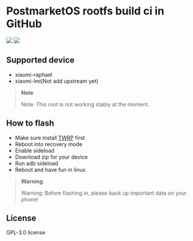 PostmarketOS rootfs build ci in GitHub
======
[![](https://img.shields.io/github/actions/workflow/status/sekaimoe/pmos_ci_build/main.yml?style=for-the-badge&color=fee4d0&logo=githubactions&logoColor=fee4d0)](https://github.com/sekaimoe/pmos_ci_build/actions/workflows/main.yml)
[![](https://img.shields.io/github/license/sekaimoe/pmos_ci_build?style=for-the-badge&color=fee4d0&logo=apache&logoColor=fee4d0)](https://github.com/sekaimoe/pmos_ci_build/blob/main/LICENSE)

## Supported device
- xiaomi-raphael
- xiaomi-lmi(Not add upstream yet)

> **Note**
>
> Note: This root is not working stably at the moment.

## How to flash
- Make sure install [TWRP](https://twrp.me) first
- Reboot into recovery mode
- Enable sideload
- Download zip for your device
- Run adb sideload
- Reboot and have fun in linux
> **Warning**
>
> Warning: Before flashing in, please back up important data on your phone!

## License
GPL-3.0 license
